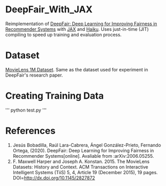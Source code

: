 # DeepFair_With_JAX
Reimplementation of [DeepFair: Deep Learning for Improving Fairness in Recommender Systems](https://arxiv.org/pdf/2006.05255v1.pdf) with [JAX](https://github.com/google/jax) and [Haiku](https://github.com/deepmind/dm-haiku). Uses just-in-time (JIT) compiling to speed up training and evaluation process.

# Dataset
[MovieLens 1M Dataset](https://grouplens.org/datasets/movielens/1m/). Same as the dataset used for experiment in DeepFair's research paper.

# Creating Training Data
'''
python test.py
'''

# References
1. Jesús Bobadilla, Raúl Lara-Cabrera, Ángel González-Prieto, Fernando Ortega, (2020). DeepFair: Deep Learning for Improving Fairness in Recommender Systems[online]. Avaliable from :arXiv:2006.05255.
2. F. Maxwell Harper and Joseph A. Konstan. 2015. The MovieLens Datasets: History and Context. ACM Transactions on Interactive Intelligent Systems (TiiS) 5, 4,
Article 19 (December 2015), 19 pages. DOI=http://dx.doi.org/10.1145/2827872
